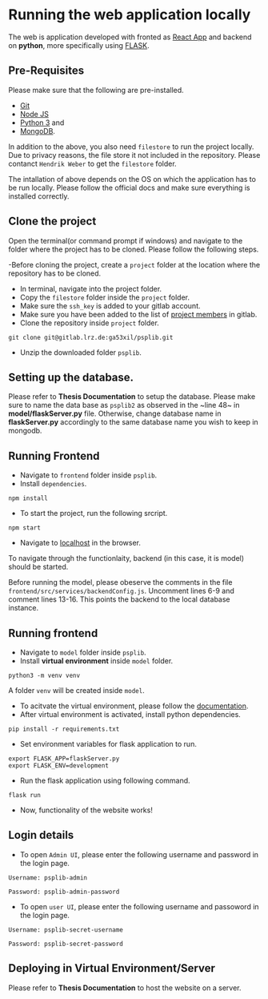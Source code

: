 # Running the web application locally

The web is application developed with fronted as [React App](https://github.com/facebook/create-react-app) and backend on **python**, more specifically using [FLASK](https://flask.palletsprojects.com/en/2.0.x/quickstart/).

## Pre-Requisites

Please make sure that the following are pre-installed.
- [Git](https://git-scm.com/)
- [Node JS](https://nodejs.org/en/)
- [Python 3](https://www.python.org/) and 
- [MongoDB](https://www.mongodb.com/).

In addition to the above, you also need `filestore` to run the project locally. Due to privacy reasons, the file store it not included in the repository. Please contanct `Hendrik Weber` to get the `filestore` folder.

The intallation of above depends on the OS on which the application has to be run locally. Please follow the official docs and make sure everything is installed correctly.

## Clone the project

Open the terminal(or command prompt if windows) and navigate to the folder where the project has to be cloned. Please follow the following steps.

-Before cloning the project, create a `project` folder at the location where the repository has to be cloned.
- In terminal, navigate into the project folder.
- Copy the `filestore` folder inside the `project` folder.
- Make sure the `ssh_key` is added to your gitlab account.
- Make sure you have been added to the list of [project members](https://docs.gitlab.com/ee/user/project/members/) in gitlab.
- Clone the repository inside `project` folder.

```
git clone git@gitlab.lrz.de:ga53xil/psplib.git
```
- Unzip the downloaded folder `psplib`.

## Setting up the database.

Please refer to **Thesis Documentation** to setup the database. Please make sure to name the data base as `psplib2` as observed in the ~line 48~ in  **model/flaskServer.py** file. Otherwise, change database name in **flaskServer.py** accordingly to the same database name you wish to keep in mongodb.

## Running Frontend

- Navigate to `frontend` folder inside `psplib`.
- Install `dependencies`.
```
npm install
```
- To start the project, run the following srcript.
```
npm start
```
- Navigate to [localhost](http://localhost:3000/) in the browser.

To navigate through the functionlaity, backend (in this case, it is model) should be started.

Before running the model, please obeserve the comments in the file `frontend/src/services/backendConfig.js`. Uncomment lines 6-9 and comment lines 13-16. This points the backend to the local database instance.

## Running frontend

- Navigate to `model` folder inside `psplib`.
- Install **virtual environment** inside `model` folder.
```
python3 -m venv venv
```
A folder `venv` will be created inside `model`.
- To acitvate the virtual environment, please follow the [documentation](https://docs.python.org/3/library/venv.html#creating-virtual-environments).
- After virtual environment is activated, install python dependencies.
```
pip install -r requirements.txt
```
- Set environment variables for flask application to run.
```
export FLASK_APP=flaskServer.py
export FLASK_ENV=development
```
- Run the flask application using following command.
```
flask run
```
- Now, functionality of the website works!

## Login details

- To open `Admin UI`, please enter the following username and password in the login page.
```
Username: psplib-admin

Password: psplib-admin-password
```
- To open `user UI`, please enter the following username and passoword in the login page.
```
Username: psplib-secret-username

Password: psplib-secret-password
``` 

## Deploying in Virtual Environment/Server

Please refer to **Thesis Documentation** to host the website on a server.
